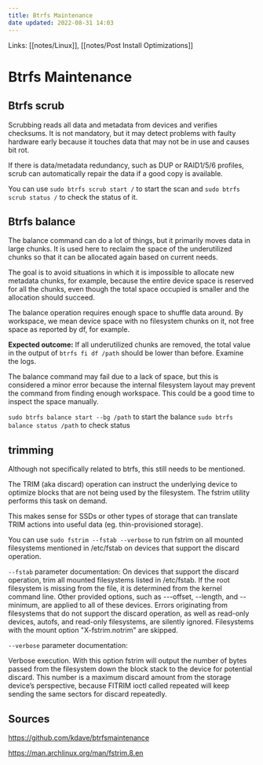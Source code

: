 ```yaml
---
title: Btrfs Maintenance
date updated: 2022-08-31 14:03
---
```


Links: [[notes/Linux]], [[notes/Post Install Optimizations]]

# Btrfs Maintenance

## Btrfs scrub

Scrubbing reads all data and metadata from devices and verifies checksums. It is not mandatory, but it may detect problems with faulty hardware early because it touches data that may not be in use and causes bit rot.

If there is data/metadata redundancy, such as DUP or RAID1/5/6 profiles, scrub can automatically repair the data if a good copy is available.

You can use `sudo btrfs scrub start /` to start the scan and `sudo btrfs scrub status /` to check the status of it.

## Btrfs balance

The balance command can do a lot of things, but it primarily moves data in large chunks. It is used here to reclaim the space of the underutilized chunks so that it can be allocated again based on current needs.

The goal is to avoid situations in which it is impossible to allocate new metadata chunks, for example, because the entire device space is reserved for all the chunks, even though the total space occupied is smaller and the allocation should succeed.

The balance operation requires enough space to shuffle data around. By workspace, we mean device space with no filesystem chunks on it, not free space as reported by df, for example.

**Expected outcome:** If all underutilized chunks are removed, the total value in the output of `btrfs fi df /path` should be lower than before. Examine the logs.

The balance command may fail due to a lack of space, but this is considered a minor error because the internal filesystem layout may prevent the command from finding enough workspace. This could be a good time to inspect the space manually.

`sudo btrfs balance start --bg /path` to start the balance
`sudo btrfs balance status /path` to check status

## trimming

Although not specifically related to btrfs, this still needs to be mentioned.

The TRIM (aka discard) operation can instruct the underlying device to optimize blocks that are not being used by the filesystem. The fstrim utility performs this task on demand.

This makes sense for SSDs or other types of storage that can translate TRIM actions into useful data (eg. thin-provisioned storage).

You can use `sudo fstrim --fstab --verbose` to run fstrim on all mounted filesystems mentioned in /etc/fstab on devices that support the discard operation.

`--fstab` parameter documentation:
On devices that support the discard operation, trim all mounted filesystems listed in /etc/fstab. If the root filesystem is missing from the file, it is determined from the kernel command line. Other provided options, such as ---offset, --length, and --minimum, are applied to all of these devices. Errors originating from filesystems that do not support the discard operation, as well as read-only devices, autofs, and read-only filesystems, are silently ignored. Filesystems with the mount option "X-fstrim.notrim" are skipped.

`--verbose` parameter documentation:

Verbose execution. With this option fstrim will output the number of bytes passed from the filesystem down the block stack to the device for potential discard. This number is a maximum discard amount from the storage device’s perspective, because FITRIM ioctl called repeated will keep sending the same sectors for discard repeatedly.

## Sources

<https://github.com/kdave/btrfsmaintenance>

<https://man.archlinux.org/man/fstrim.8.en>
